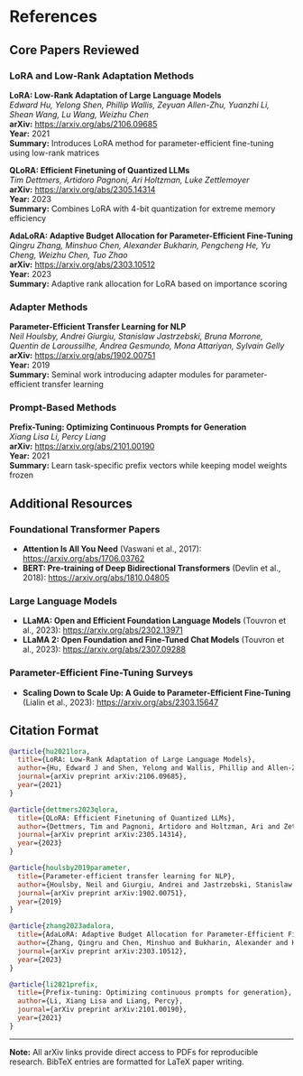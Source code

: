 # References

## Core Papers Reviewed

### LoRA and Low-Rank Adaptation Methods

**LoRA: Low-Rank Adaptation of Large Language Models**  
*Edward Hu, Yelong Shen, Phillip Wallis, Zeyuan Allen-Zhu, Yuanzhi Li, Shean Wang, Lu Wang, Weizhu Chen*  
**arXiv:** https://arxiv.org/abs/2106.09685  
**Year:** 2021  
**Summary:** Introduces LoRA method for parameter-efficient fine-tuning using low-rank matrices

**QLoRA: Efficient Finetuning of Quantized LLMs**  
*Tim Dettmers, Artidoro Pagnoni, Ari Holtzman, Luke Zettlemoyer*  
**arXiv:** https://arxiv.org/abs/2305.14314  
**Year:** 2023  
**Summary:** Combines LoRA with 4-bit quantization for extreme memory efficiency

**AdaLoRA: Adaptive Budget Allocation for Parameter-Efficient Fine-Tuning**  
*Qingru Zhang, Minshuo Chen, Alexander Bukharin, Pengcheng He, Yu Cheng, Weizhu Chen, Tuo Zhao*  
**arXiv:** https://arxiv.org/abs/2303.10512  
**Year:** 2023  
**Summary:** Adaptive rank allocation for LoRA based on importance scoring

### Adapter Methods

**Parameter-Efficient Transfer Learning for NLP**  
*Neil Houlsby, Andrei Giurgiu, Stanislaw Jastrzebski, Bruna Morrone, Quentin de Laroussilhe, Andrea Gesmundo, Mona Attariyan, Sylvain Gelly*  
**arXiv:** https://arxiv.org/abs/1902.00751  
**Year:** 2019  
**Summary:** Seminal work introducing adapter modules for parameter-efficient transfer learning

### Prompt-Based Methods

**Prefix-Tuning: Optimizing Continuous Prompts for Generation**  
*Xiang Lisa Li, Percy Liang*  
**arXiv:** https://arxiv.org/abs/2101.00190  
**Year:** 2021  
**Summary:** Learn task-specific prefix vectors while keeping model weights frozen

## Additional Resources

### Foundational Transformer Papers
- **Attention Is All You Need** (Vaswani et al., 2017): https://arxiv.org/abs/1706.03762
- **BERT: Pre-training of Deep Bidirectional Transformers** (Devlin et al., 2018): https://arxiv.org/abs/1810.04805

### Large Language Models
- **LLaMA: Open and Efficient Foundation Language Models** (Touvron et al., 2023): https://arxiv.org/abs/2302.13971
- **LLaMA 2: Open Foundation and Fine-Tuned Chat Models** (Touvron et al., 2023): https://arxiv.org/abs/2307.09288

### Parameter-Efficient Fine-Tuning Surveys
- **Scaling Down to Scale Up: A Guide to Parameter-Efficient Fine-Tuning** (Lialin et al., 2023): https://arxiv.org/abs/2303.15647

## Citation Format

```bibtex
@article{hu2021lora,
  title={LoRA: Low-Rank Adaptation of Large Language Models},
  author={Hu, Edward J and Shen, Yelong and Wallis, Phillip and Allen-Zhu, Zeyuan and Li, Yuanzhi and Wang, Shean and Wang, Lu and Chen, Weizhu},
  journal={arXiv preprint arXiv:2106.09685},
  year={2021}
}

@article{dettmers2023qlora,
  title={QLoRA: Efficient Finetuning of Quantized LLMs},
  author={Dettmers, Tim and Pagnoni, Artidoro and Holtzman, Ari and Zettlemoyer, Luke},
  journal={arXiv preprint arXiv:2305.14314},
  year={2023}
}

@article{houlsby2019parameter,
  title={Parameter-efficient transfer learning for NLP},
  author={Houlsby, Neil and Giurgiu, Andrei and Jastrzebski, Stanislaw and Morrone, Bruna and De Laroussilhe, Quentin and Gesmundo, Andrea and Attariyan, Mona and Gelly, Sylvain},
  journal={arXiv preprint arXiv:1902.00751},
  year={2019}
}

@article{zhang2023adalora,
  title={AdaLoRA: Adaptive Budget Allocation for Parameter-Efficient Fine-Tuning},
  author={Zhang, Qingru and Chen, Minshuo and Bukharin, Alexander and He, Pengcheng and Cheng, Yu and Chen, Weizhu and Zhao, Tuo},
  journal={arXiv preprint arXiv:2303.10512},
  year={2023}
}

@article{li2021prefix,
  title={Prefix-tuning: Optimizing continuous prompts for generation},
  author={Li, Xiang Lisa and Liang, Percy},
  journal={arXiv preprint arXiv:2101.00190},
  year={2021}
}
```

---

**Note:** All arXiv links provide direct access to PDFs for reproducible research. BibTeX entries are formatted for LaTeX paper writing. 